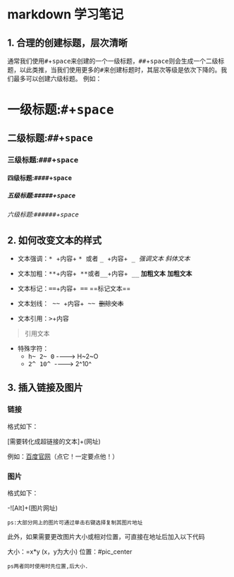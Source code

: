 # markdown 学习笔记
## 1. 合理的创建标题，层次清晰  
通常我们使用<kbd>#</kbd>+<kbd>space</kbd>来创建的一个一级标题，<kbd>##</kbd>+<kbd>space</kbd>则会生成一个二级标题，以此类推，当我们使用更多的<kbd>#</kbd>来创建标题时，其层次等级是依次下降的。我们最多可以创建六级标题。
例如：
# 一级标题:<kbd>#</kbd>+<kbd>space</kbd>
## 二级标题:<kbd>##</kbd>+<kbd>space</kbd>
### 三级标题:<kbd>###</kbd>+<kbd>space</kbd>
#### 四级标题:<kbd>####</kbd>+<kbd>space</kbd>
##### 五级标题:<kbd>#####</kbd>+<kbd>space</kbd>
###### 六级标题:<kbd>######</kbd>+<kbd>space</kbd>

## 2. 如何改变文本的样式

- 文本强调：<kbd>* </kbd>+<kbd>内容</kbd>+ <kbd> * </kbd> 或者 <kbd> _ </kbd>+<kbd>内容</kbd>+<kbd>  _ </kbd>
*强调文本* _斜体文本_  

- 文本加粗：<kbd>**</kbd>+<kbd>内容</kbd>+<kbd> **</kbd>或者<kbd>__</kbd>+<kbd>内容</kbd>+<kbd> __</kbd>
**加粗文本** __加粗文本__

- 文本标记：<kbd>==</kbd>+<kbd>内容</kbd>+<kbd> ==</kbd>
==标记文本==

- 文本划线：<kbd> ~~ </kbd>+<kbd>内容</kbd>+<kbd> ~~ </kbd>
~~删除文本~~  
  
- 文本引用：<kbd>></kbd>+<kbd>内容</kbd>
>引用文本
- 特殊字符：
  - <kbd>h</kbd><kbd>~ </kbd><kbd>2</kbd><kbd>~ </kbd><kbd>0</kbd> ----> H~2~O
  - <kbd>2</kbd><kbd>^ </kbd><kbd>10</kbd><kbd>^ </kbd> ----> 2^10^ 

## 3. 插入链接及图片
### 链接
格式如下：

[需要转化成超链接的文本]+(网址)

例如：[百度官网](https://www.baidu.com/)（点它！一定要点他！）


### 图片
格式如下：

-![Alt]+(图片网址)

`ps:大部分网上的图片可通过单击右键选择复制其图片地址`

此外，如果需要更改图片大小或相对位置，可直接在地址后加入以下代码

大小：=x*y (x，y为大小)
位置：#pic_center

`ps两者同时使用时先位置,后大小.`

